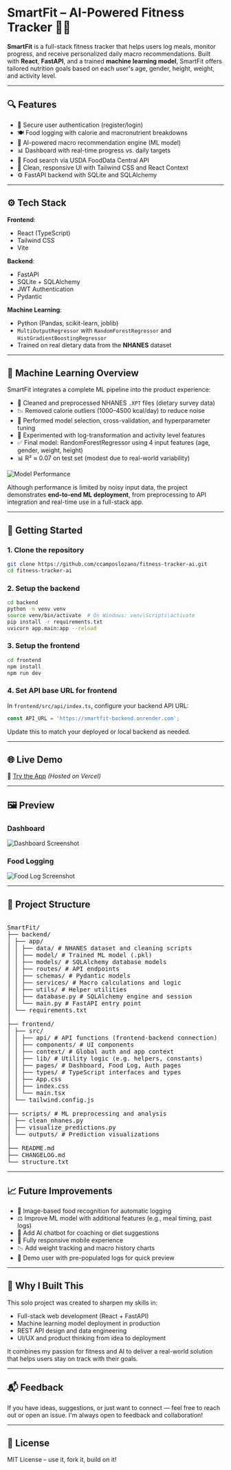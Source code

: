 # SmartFit – AI-Powered Fitness Tracker 💪🧠

**SmartFit** is a full-stack fitness tracker that helps users log meals, monitor progress, and receive personalized daily macro recommendations. Built with **React**, **FastAPI**, and a trained **machine learning model**, SmartFit offers tailored nutrition goals based on each user's age, gender, height, weight, and activity level.

---

## 🔍 Features

* 🔐 Secure user authentication (register/login)
* 🍽️ Food logging with calorie and macronutrient breakdowns
* 🤖 AI-powered macro recommendation engine (ML model)
* 📊 Dashboard with real-time progress vs. daily targets
* 🔎 Food search via USDA FoodData Central API
* 🧼 Clean, responsive UI with Tailwind CSS and React Context
* ⚙️ FastAPI backend with SQLite and SQLAlchemy

---

## ⚙️ Tech Stack

**Frontend**:

* React (TypeScript)
* Tailwind CSS
* Vite

**Backend**:

* FastAPI
* SQLite + SQLAlchemy
* JWT Authentication
* Pydantic

**Machine Learning**:

* Python (Pandas, scikit-learn, joblib)
* `MultiOutputRegressor` with `RandomForestRegressor` and `HistGradientBoostingRegressor`
* Trained on real dietary data from the **NHANES** dataset

---

## 🧠 Machine Learning Overview

SmartFit integrates a complete ML pipeline into the product experience:

* 🔄 Cleaned and preprocessed NHANES `.XPT` files (dietary survey data)
* 📉 Removed calorie outliers (1000–4500 kcal/day) to reduce noise
* 🧪 Performed model selection, cross-validation, and hyperparameter tuning
* 🔁 Experimented with log-transformation and activity level features
* ✅ Final model: RandomForestRegressor using 4 input features (age, gender, weight, height)
* 📊 R² ≈ 0.07 on test set (modest due to real-world variability)


![Model Performance](frontend/src/assets/predicted_vs_actual_calories_2025-06-04_13-27-34.png)


Although performance is limited by noisy input data, the project demonstrates **end-to-end ML deployment**, from preprocessing to API integration and real-time use in a full-stack app.

---

## 🚀 Getting Started

### 1. Clone the repository

```bash
git clone https://github.com/ccamposlozano/fitness-tracker-ai.git
cd fitness-tracker-ai
```

### 2. Setup the backend

```bash
cd backend
python -m venv venv
source venv/bin/activate  # On Windows: venv\Scripts\activate
pip install -r requirements.txt
uvicorn app.main:app --reload
```

### 3. Setup the frontend

```bash
cd frontend
npm install
npm run dev
```

### 4. Set API base URL for frontend

In `frontend/src/api/index.ts`, configure your backend API URL:

```ts
const API_URL = 'https://smartfit-backend.onrender.com';
```

Update this to match your deployed or local backend as needed.

---

## 🌐 Live Demo

🔗 [Try the App](https://fitness-tracker-ai-gamma.vercel.app/)
*(Hosted on Vercel)*

---

## 🖼️ Preview

### Dashboard

![Dashboard Screenshot](frontend/src/assets/dashboard.png)

### Food Logging

![Food Log Screenshot](frontend/src/assets/foodlog.png)

---

## 📁 Project Structure

<pre>  
SmartFit/
├── backend/
│ ├── app/
│ │ ├── data/ # NHANES dataset and cleaning scripts
│ │ ├── model/ # Trained ML model (.pkl)
│ │ ├── models/ # SQLAlchemy database models
│ │ ├── routes/ # API endpoints
│ │ ├── schemas/ # Pydantic models
│ │ ├── services/ # Macro calculations and logic
│ │ ├── utils/ # Helper utilities
│ │ ├── database.py # SQLAlchemy engine and session
│ │ └── main.py # FastAPI entry point
│ └── requirements.txt
│
├── frontend/
│ ├── src/
│ │ ├── api/ # API functions (frontend-backend connection)
│ │ ├── components/ # UI components
│ │ ├── context/ # Global auth and app context
│ │ ├── lib/ # Utility logic (e.g. helpers, constants)
│ │ ├── pages/ # Dashboard, Food Log, Auth pages
│ │ ├── types/ # TypeScript interfaces and types
│ │ ├── App.css
│ │ ├── index.css
│ │ └── main.tsx
│ └── tailwind.config.js
│
├── scripts/ # ML preprocessing and analysis
│ ├── clean_nhanes.py
│ ├── visualize_predictions.py
│ └── outputs/ # Prediction visualizations
│
├── README.md
├── CHANGELOG.md
└── structure.txt
</pre>

---

## 📈 Future Improvements

* 📸 Image-based food recognition for automatic logging
* ⚖️ Improve ML model with additional features (e.g., meal timing, past logs)
* 🧠 Add AI chatbot for coaching or diet suggestions
* 📱 Fully responsive mobile experience
* 📉 Add weight tracking and macro history charts
* 👤 Demo user with pre-populated logs for quick preview

---

## 🎯 Why I Built This

This solo project was created to sharpen my skills in:

* Full-stack web development (React + FastAPI)
* Machine learning model deployment in production
* REST API design and data engineering
* UI/UX and product thinking from idea to deployment

It combines my passion for fitness and AI to deliver a real-world solution that helps users stay on track with their goals.

---

## 📬 Feedback

If you have ideas, suggestions, or just want to connect — feel free to reach out or open an issue. I'm always open to feedback and collaboration!

---

## 📜 License

MIT License – use it, fork it, build on it!
